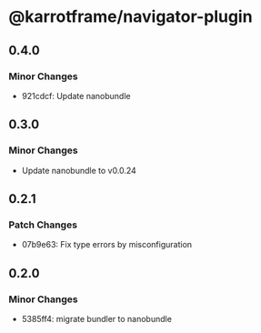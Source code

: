 # @karrotframe/navigator-plugin

## 0.4.0

### Minor Changes

- 921cdcf: Update nanobundle

## 0.3.0

### Minor Changes

- Update nanobundle to v0.0.24

## 0.2.1

### Patch Changes

- 07b9e63: Fix type errors by misconfiguration

## 0.2.0

### Minor Changes

- 5385ff4: migrate bundler to nanobundle
